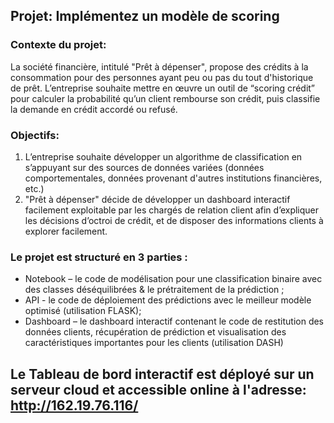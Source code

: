 ## Projet: Implémentez un modèle de scoring

### Contexte du projet:
La société financière, intitulé "Prêt à dépenser", propose des crédits à la consommation pour des personnes ayant peu ou pas du tout d'historique de prêt.
L’entreprise souhaite mettre en œuvre un outil de “scoring crédit” pour calculer la probabilité qu’un client rembourse son crédit, puis classifie la demande en crédit accordé ou refusé. 
### Objectifs:
1. L’entreprise souhaite développer un algorithme de classification en s’appuyant sur des sources de données variées (données comportementales, données provenant d'autres institutions financières, etc.)
2. "Prêt à dépenser" décide de développer un dashboard interactif facilement exploitable par les chargés de relation client afin d’expliquer les décisions d’octroi de crédit, et de disposer des informations clients à explorer facilement.

### Le projet est structuré en 3 parties :
-	Notebook – le code de modélisation pour une classification binaire avec des classes déséquilibrées & le prétraitement de la prédiction ;
-	API - le code de déploiement des prédictions avec le meilleur modèle optimisé (utilisation FLASK);
-	Dashboard – le dashboard interactif contenant le code de restitution des données clients, récupération de prédiction et visualisation des caractéristiques importantes pour les clients (utilisation DASH)

## Le Tableau de bord interactif est déployé sur un serveur cloud et accessible online à l'adresse: http://162.19.76.116/
